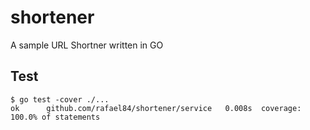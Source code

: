 # shortener
A sample URL Shortner written in GO

## Test

    $ go test -cover ./...
    ok  	github.com/rafael84/shortener/service	0.008s	coverage: 100.0% of statements

